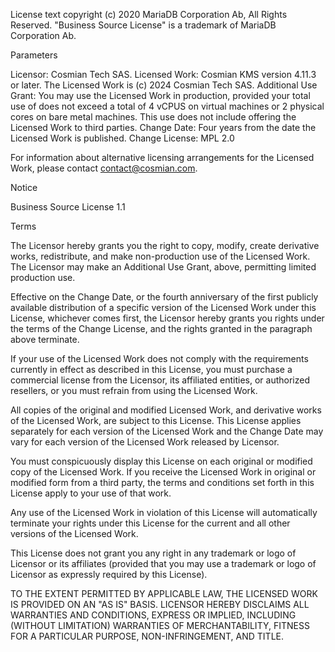 License text copyright (c) 2020 MariaDB Corporation Ab, All Rights Reserved.
"Business Source License" is a trademark of MariaDB Corporation Ab.

Parameters

Licensor:             Cosmian Tech SAS.
Licensed Work:        Cosmian KMS version 4.11.3 or later.
                      The Licensed Work is (c) 2024 Cosmian Tech SAS.
Additional Use Grant: You may use the Licensed Work in production, provided
                      your total use of does not exceed a total of 4 vCPUS on virtual
                      machines or 2 physical cores on bare metal machines. This use
                      does not include offering the Licensed Work to third parties.
Change Date:          Four years from the date the Licensed Work is published.
Change License:       MPL 2.0

For information about alternative licensing arrangements for the Licensed Work,
please contact contact@cosmian.com.

Notice

Business Source License 1.1

Terms

The Licensor hereby grants you the right to copy, modify, create derivative
works, redistribute, and make non-production use of the Licensed Work. The
Licensor may make an Additional Use Grant, above, permitting limited production use.

Effective on the Change Date, or the fourth anniversary of the first publicly
available distribution of a specific version of the Licensed Work under this
License, whichever comes first, the Licensor hereby grants you rights under
the terms of the Change License, and the rights granted in the paragraph
above terminate.

If your use of the Licensed Work does not comply with the requirements
currently in effect as described in this License, you must purchase a
commercial license from the Licensor, its affiliated entities, or authorized
resellers, or you must refrain from using the Licensed Work.

All copies of the original and modified Licensed Work, and derivative works
of the Licensed Work, are subject to this License. This License applies
separately for each version of the Licensed Work and the Change Date may vary
for each version of the Licensed Work released by Licensor.

You must conspicuously display this License on each original or modified copy
of the Licensed Work. If you receive the Licensed Work in original or
modified form from a third party, the terms and conditions set forth in this
License apply to your use of that work.

Any use of the Licensed Work in violation of this License will automatically
terminate your rights under this License for the current and all other
versions of the Licensed Work.

This License does not grant you any right in any trademark or logo of
Licensor or its affiliates (provided that you may use a trademark or logo of
Licensor as expressly required by this License).

TO THE EXTENT PERMITTED BY APPLICABLE LAW, THE LICENSED WORK IS PROVIDED ON
AN "AS IS" BASIS. LICENSOR HEREBY DISCLAIMS ALL WARRANTIES AND CONDITIONS,
EXPRESS OR IMPLIED, INCLUDING (WITHOUT LIMITATION) WARRANTIES OF
MERCHANTABILITY, FITNESS FOR A PARTICULAR PURPOSE, NON-INFRINGEMENT, AND
TITLE.
